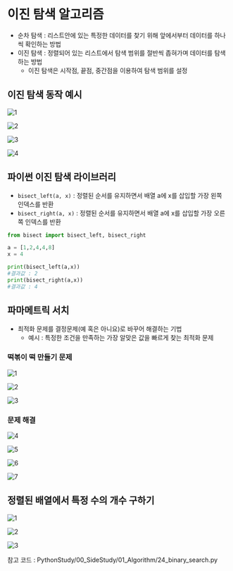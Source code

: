 # 이진 탐색 알고리즘

* 순차 탐색 : 리스트안에 있는 특정한 데이터를 찾기 위해 앞에서부터 데이터를 하나씩 확인하는 방법
* 이진 탐색 : 정렬되어 있는 리스트에서 탐색 범위를 절반씩 좁혀가며 데이터를 탐색하는 방법
  * 이진 탐색은 시작점, 끝점, 중간점을 이용하여 탐색 범위를 설정

## 이진 탐색 동작 예시

![1](19_binary_search.assets/1.png)

![2](19_binary_search.assets/2.png)

![3](19_binary_search.assets/3.png)

![4](19_binary_search.assets/4.png)



## 파이썬 이진 탐색 라이브러리

* `bisect_left(a, x)` : 정렬된 순서를 유지하면서 배열 a에 x를 삽입할 가장 왼쪽 인덱스를 반환
* `bisect_right(a, x)` : 정렬된 순서를 유지하면서 배열 a에 x를 삽입할 가장 오른쪽 인덱스를 반환

```python
from bisect import bisect_left, bisect_right

a = [1,2,4,4,8]
x = 4

print(bisect_left(a,x))
#결과값 : 2
print(bisect_right(a,x))
#결과값 : 4
```



## 파마메트릭 서치

* 최적화 문제를 결정문제(예 혹은 아니요)로 바꾸어 해결하는 기법
  * 예시 : 특정한 조건을 만족하는 가장 알맞은 값을 빠르게 찾는 최적화 문제



### 떡볶이 떡 만들기 문제

![1](19_binary_search.assets/1-1623570196439.png)

![2](19_binary_search.assets/2-1623570196439.png)

![3](19_binary_search.assets/3-1623570196439.png)



### 문제 해결

![4](19_binary_search.assets/4-1623570202362.png)

![5](19_binary_search.assets/5.png)

![6](19_binary_search.assets/6.png)

![7](19_binary_search.assets/7.png)



## 정렬된 배열에서 특정 수의 개수 구하기

![1](19_binary_search.assets/1-1623570593164.png)

![2](19_binary_search.assets/2-1623570593164.png)

![3](19_binary_search.assets/3-1623570593164.png)



참고 코드 : PythonStudy/00_SideStudy/01_Algorithm/24_binary_search.py

